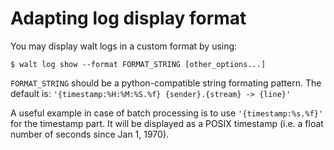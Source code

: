 
# Adapting log display format

You may display walt logs in a custom format by using:
```
$ walt log show --format FORMAT_STRING [other_options...]
```

`FORMAT_STRING` should be a python-compatible string formating pattern.
The default is: `'{timestamp:%H:%M:%S.%f} {sender}.{stream} -> {line}'`

A useful example in case of batch processing is to use `'{timestamp:%s.%f}'` for the timestamp part. It will be displayed as a POSIX timestamp (i.e. a float number of seconds since Jan 1, 1970).
